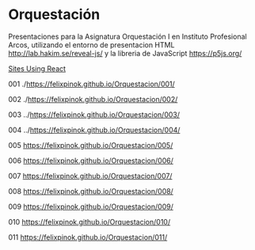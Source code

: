 # Orquestación
Presentaciones para la Asignatura Orquestación I en Instituto Profesional Arcos, utilizando el entorno de presentacion HTML http://lab.hakim.se/reveal-js/ y la libreria de JavaScript https://p5js.org/

[Sites Using React](https://help.github.com/articles/about-readmes/)

001 ./https://felixpinok.github.io/Orquestacion/001/

002 ./https://felixpinok.github.io/Orquestacion/002/

003 ../https://felixpinok.github.io/Orquestacion/003/

004 ../https://felixpinok.github.io/Orquestacion/004/

005 https://felixpinok.github.io/Orquestacion/005/

006 https://felixpinok.github.io/Orquestacion/006/

007 https://felixpinok.github.io/Orquestacion/007/

008 https://felixpinok.github.io/Orquestacion/008/

009 https://felixpinok.github.io/Orquestacion/009/

010 https://felixpinok.github.io/Orquestacion/010/

011 https://felixpinok.github.io/Orquestacion/011/
